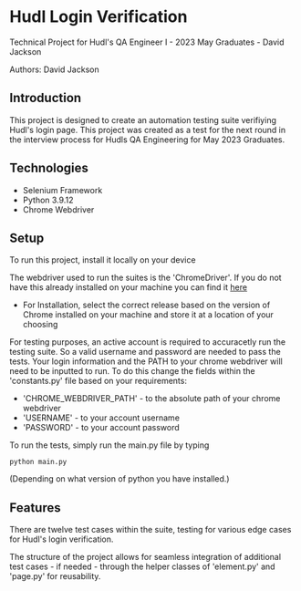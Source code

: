 # Hudl Login Verification
Technical Project for Hudl's QA Engineer I - 2023 May Graduates - David Jackson

Authors: David Jackson

## Introduction
This project is designed to create an automation testing suite verifiying Hudl's login page. This project was created as a test for the next round in the interview process for Hudls QA Engineering for May 2023 Graduates.

## Technologies
* Selenium Framework
* Python 3.9.12
* Chrome Webdriver

## Setup
To run this project, install it locally on your device

The webdriver used to run the suites is the 'ChromeDriver'.
If you do not have this already installed on your machine you can find it [here](https://chromedriver.chromium.org/downloads)

* For Installation, select the correct release based on the version of Chrome installed on your machine and store it at a location of your choosing
  

For testing purposes, an active account is required to accuracetly run the testing suite. So a valid username and password are needed to pass the tests. Your login information and the PATH to your chrome webdriver will need to be inputted to run. To do this change the fields within the 'constants.py' file based on your requirements:
* 'CHROME_WEBDRIVER_PATH' - to the absolute path of your chrome webdriver
* 'USERNAME' - to your account username
* 'PASSWORD' - to your account password

To run the tests, simply run the main.py file by typing

`python main.py`

(Depending on what version of python you have installed.)

## Features
There are twelve test cases within the suite, testing for various edge cases for Hudl's login verification.

The structure of the project allows for seamless integration of additional test cases - if needed - through the helper classes of 'element.py' and 'page.py' for reusability.
